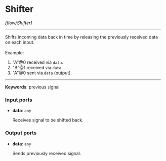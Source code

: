 # Shifter

_[flow/Shifter]_

---

Shifts incoming data back in time by releasing the previously received data on each input. <br>
<br>
Example:<br>
1. "A"@0 received via `data`.<br>
2. "B"@1 received via `data`.<br>
3. "A"@0 sent via `data` (output).<br>

---

__Keywords__: previous signal

### Input ports

* __data__: ` any `

    Receives signal to be shifted back.<br>

### Output ports

* __data__: ` any `

    Sends previously received signal.<br>

